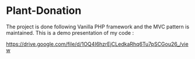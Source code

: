 # Plant-Donation
The project is done following Vanilla PHP framework and the MVC pattern is maintained. 
This is a demo presentation of my code :

https://drive.google.com/file/d/1OQ4I6hzrEjCLedkaRhq6Tu7pSCGou26_/view
